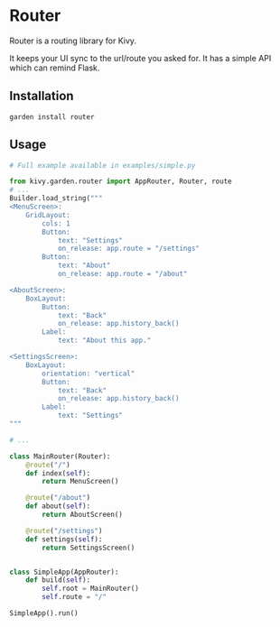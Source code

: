 # Router

Router is a routing library for Kivy.

It keeps your UI sync to the url/route you asked for. It has a simple API which
can remind Flask.

## Installation

    garden install router

## Usage

```python
# Full example available in examples/simple.py

from kivy.garden.router import AppRouter, Router, route
# ...
Builder.load_string("""
<MenuScreen>:
    GridLayout:
        cols: 1
        Button:
            text: "Settings"
            on_release: app.route = "/settings"
        Button:
            text: "About"
            on_release: app.route = "/about"

<AboutScreen>:
    BoxLayout:
        Button:
            text: "Back"
            on_release: app.history_back()
        Label:
            text: "About this app."

<SettingsScreen>:
    BoxLayout:
        orientation: "vertical"
        Button:
            text: "Back"
            on_release: app.history_back()
        Label:
            text: "Settings"
"""

# ...

class MainRouter(Router):
    @route("/")
    def index(self):
        return MenuScreen()

    @route("/about")
    def about(self):
        return AboutScreen()

    @route("/settings")
    def settings(self):
        return SettingsScreen()


class SimpleApp(AppRouter):
    def build(self):
        self.root = MainRouter()
        self.route = "/"

SimpleApp().run()
```
